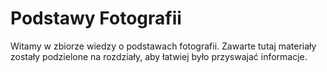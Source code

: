 # Podstawy Fotografii

Witamy w zbiorze wiedzy o podstawach fotografii. Zawarte tutaj materiały zostały podzielone na rozdziały, aby łatwiej było przyswajać informacje.
